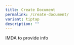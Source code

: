 ```yaml
---
title: Create Document
permalink: /create-document/
variant: tiptap
description: ""
---
```

<p>IMDA to provide info</p>
